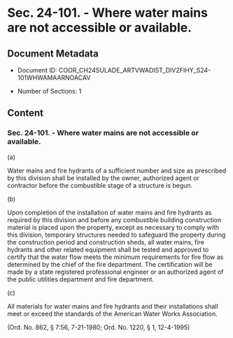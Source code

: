 # Sec. 24-101. - Where water mains are not accessible or available.

## Document Metadata

- Document ID: COOR_CH24SULADE_ARTVWADIST_DIV2FIHY_S24-101WHWAMAARNOACAV

- Number of Sections: 1


## Content

### Sec. 24-101. - Where water mains are not accessible or available.

(a)


Water mains and fire hydrants of a sufficient number and size as prescribed by this
division shall be installed by the owner, authorized agent or contractor before the
combustible stage of a structure is begun.


(b)


Upon completion of the installation of water mains and fire hydrants as required by
this division and before any combustible building construction material is placed
upon the property, except as necessary to comply with this division, temporary structures
needed to safeguard the property during the construction period and construction sheds,
all water mains, fire hydrants and other related equipment shall be tested and approved
to certify that the water flow meets the minimum requirements for fire flow as determined
by the chief of the fire department. The certification will be made by a state registered
professional engineer or an authorized agent of the public utilities department and
fire department.


(c)


All materials for water mains and fire hydrants and their installations shall meet
or exceed the standards of the American Water Works Association.


(Ord. No. 862, § 7:56, 7-21-1980; Ord. No. 1220, § 1, 12-4-1995)

